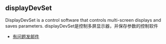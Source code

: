 ## displayDevSet

DisplayDevSet is a control software that controls multi-screen displays and saves parameters.
displayDevSet是控制多屏显示器，并保存参数的控制软件


* [有问题发邮件](mujunling.good@163.com)
